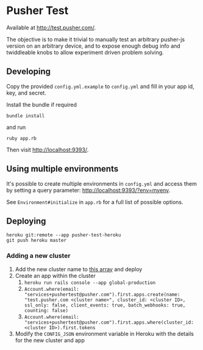 # Pusher Test

Available at <http://test.pusher.com/>.

The objective is to make it trivial to manually test an arbitrary pusher-js version on an arbitrary device, and to expose enough debug info and twiddleable knobs to allow experiment driven problem solving.

## Developing

Copy the provided `config.yml.example` to `config.yml` and fill in your app id, key, and secret.

Install the bundle if required

    bundle install

and run

    ruby app.rb

Then visit <http://localhost:9393/>.

## Using multiple environments

It's possible to create multiple environments in `config.yml` and access them by setting a query parameter: <http://localhost:9393/?env=myenv>.

See `Environment#initialize` in `app.rb` for a full list of possible options.

## Deploying

```
heroku git:remote --app pusher-test-heroku
git push heroku master
```

### Adding a new cluster

1. Add the new cluster name to [this array](https://github.com/pusher/pusher-test/blob/58fb702f182c9159c6b5c095a5ca41d7cbf1baba/app.rb#L35) and deploy
2. Create an app within the cluster
    1. `heroku run rails console --app global-production`
    2. `Account.where(email: "services+pushertest@pusher.com").first.apps.create(name: "test.pusher.com <cluster name>", cluster_id: <cluster ID>, ssl_only: false, client_events: true, batch_webhooks: true, counting: false)`
    3. `Account.where(email: "services+pushertest@pusher.com").first.apps.where(cluster_id: <cluster ID>).first.tokens`
3. Modify the `CONFIG_JSON` environment variable in Heroku with the details for the new cluster and app
